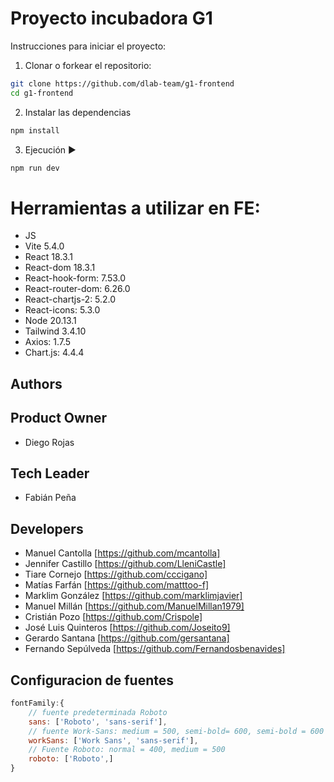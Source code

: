 # Proyecto incubadora G1

Instrucciones para iniciar el proyecto:

1. Clonar o forkear el repositorio:

```bash
git clone https://github.com/dlab-team/g1-frontend
cd g1-frontend
```

2. Instalar las dependencias

```bash
npm install
```

3. Ejecución ▶️

```bash
npm run dev
```

# Herramientas a utilizar en FE:
- JS
- Vite 5.4.0
- React 18.3.1
- React-dom 18.3.1
- React-hook-form: 7.53.0
- React-router-dom: 6.26.0
- React-chartjs-2: 5.2.0
- React-icons: 5.3.0
- Node 20.13.1
- Tailwind 3.4.10
- Axios: 1.7.5
- Chart.js: 4.4.4

## Authors

## Product Owner
- Diego Rojas

## Tech Leader
- Fabián Peña

## Developers
- Manuel Cantolla [https://github.com/mcantolla]
- Jennifer Castillo [https://github.com/LleniCastle]
- Tiare Cornejo [https://github.com/cccigano]
- Matías Farfán [https://github.com/matttoo-f]
- Marklim González [https://github.com/marklimjavier]
- Manuel Millán [https://github.com/ManuelMillan1979]
- Cristián Pozo [https://github.com/Crispole]
- José Luis Quinteros [https://github.com/Joseito9]
- Gerardo Santana [https://github.com/gersantana]
- Fernando Sepúlveda [https://github.com/Fernandosbenavides]

## Configuracion de fuentes
```js
fontFamily:{
	// fuente predeterminada Roboto
	sans: ['Roboto', 'sans-serif'],
	// fuente Work-Sans: medium = 500, semi-bold= 600, semi-bold = 600 Italic
	workSans: ['Work Sans', 'sans-serif'],
	// Fuente Roboto: normal = 400, medium = 500
	roboto: ['Roboto',]
}
```

